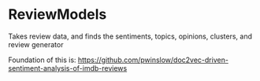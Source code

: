 # ReviewModels
Takes review data, and finds the sentiments, topics, opinions, clusters, and review generator

Foundation of this is:
https://github.com/pwinslow/doc2vec-driven-sentiment-analysis-of-imdb-reviews
